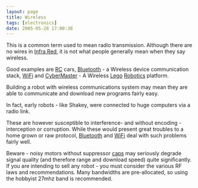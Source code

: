 ```yaml
---
layout: page
title: Wireless
tags: [electronics]
date: 2005-05-28 17:00:38
---
```

This is a common term used to mean radio transmission. Although there are no wires in [Infra Red](/wiki/infra_red.html "A type of EM radiation commonly used for digital communications"), it is not what people generally mean when they say wireless.

Good examples are [RC](/wiki/rc.html "Remote Control") cars, [Bluetooth](/wiki/bluetooth.html "Bluetooth") - a Wireless device communication stack, [WiFi](/wiki/wifi.html "Wireless Lan") and [CyberMaster](/wiki/cybermaster.html "CyberMaster") - A Wireless [Lego](/wiki/lego.html "The best known construction toy") [Robotics](/wiki/robotic.html "Robotic") platform.

Building a robot with wireless communications system may mean they are able to communicate and download new programs fairly easy.

In fact, early robots - like Shakey, were connected to huge computers via a radio link.

These are however susceptible to interference- and without encoding - interception or corruption. While these would present great troubles to a home grown or raw protocol, [Bluetooth](/wiki/bluetooth.html "Bluetooth") and [WiFi](/wiki/wifi.html "Wireless Lan") deal with such problems fairly well.

Beware - noisy motors without suppressor [caps](/wiki/capacitor.html "Capacitor") may seriously degrade signal quality (and therefore range and download speed) quite significantly. If you are intending to sell any robot - you must consider the various RF laws and recommendations. Many bandwidths are pre-allocated, so using the hobbyist 27mhz band is recommended.

